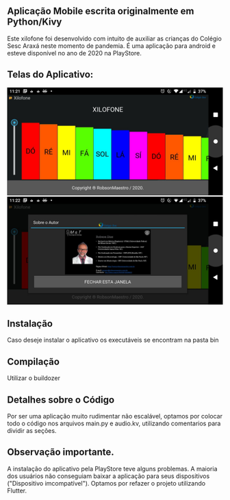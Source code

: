 ## Aplicação Mobile escrita originalmente em Python/Kivy

Este xilofone foi desenvolvido com intuito de auxiliar as crianças do Colégio Sesc Araxá neste momento de pandemia. É uma aplicação para android e esteve disponível no ano de 2020 na PlayStore.

## Telas do Aplicativo:
![](./assets/images/Image01.jpeg)
![](./assets/images/Image02.jpeg)

## Instalação
Caso deseje instalar o aplicativo os executáveis se encontram na pasta bin

## Compilação
Utilizar o buildozer

## Detalhes sobre o Código
Por ser uma aplicação muito rudimentar não escalável, optamos por colocar todo o código nos arquivos main.py e audio.kv, utilizando comentarios para dividir as seções.

## Observação importante.
A instalação do aplicativo pela PlayStore teve alguns problemas. A maioria dos usuários não conseguiam baixar a aplicação para seus dispositivos ("Dispositivo imcompatível"). Optamos por refazer o projeto utilizando Flutter.
